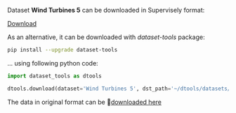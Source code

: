Dataset **Wind Turbines 5** can be downloaded in Supervisely format:

 [Download](https://assets.supervisely.com/supervisely-supervisely-assets-public/teams_storage/o/z/vU/yDH6R00TXWq2JVlvKMcPdDlvkZYv6oUlHZ00Eapw1E6akF6gmStAcRRUxbGm2rKW3kOGDIV3NxAy6KjoIlZSUDU8tbbhwh8bkxCBNW7z2ENiE2UtRU9vTxnQCRz9.tar)

As an alternative, it can be downloaded with *dataset-tools* package:
``` bash
pip install --upgrade dataset-tools
```

... using following python code:
``` python
import dataset_tools as dtools

dtools.download(dataset='Wind Turbines 5', dst_path='~/dtools/datasets/Wind Turbines 5.tar')
```
The data in original format can be 🔗[downloaded here](https://www.kaggle.com/datasets/saurabhshahane/wind-turbine-obj-detection/download?datasetVersionNumber=1)